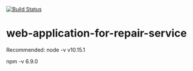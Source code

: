 [![Build Status](https://travis-ci.com/Java-Arctic-Ratel/repair-service-web.svg?branch=master)](https://travis-ci.com/Java-Arctic-Ratel/repair-service-web)

# web-application-for-repair-service

Recommended:
node -v
v10.15.1

npm -v
6.9.0

